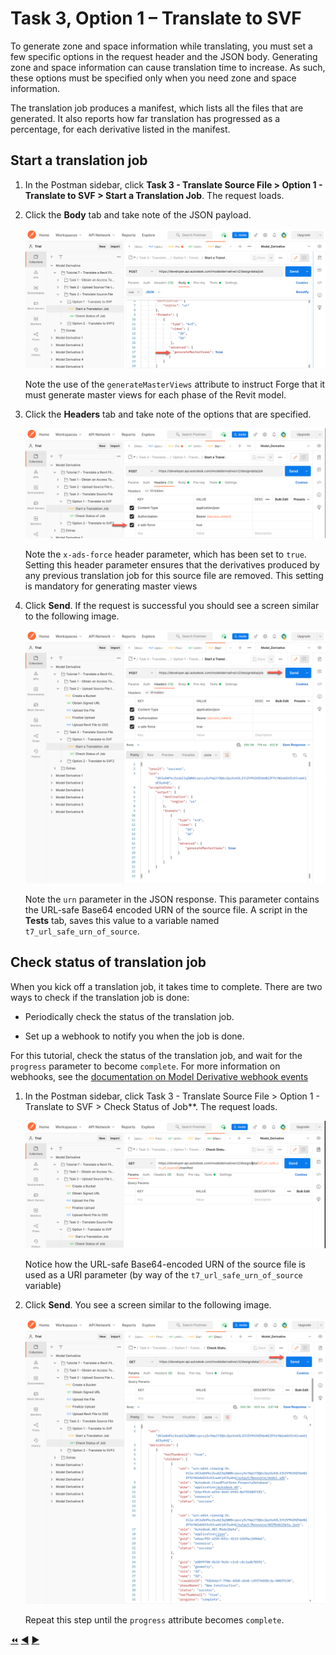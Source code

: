 # Task 3, Option 1 – Translate to SVF

To generate zone and space information while translating, you must set a few specific options in the request header and the JSON body. Generating zone and space information can cause translation time to increase. As such, these options must be specified only when you need zone and space information.

The translation job produces a manifest, which lists all the files that are generated. It also reports how far translation has progressed as a percentage, for each derivative listed in the manifest.


## Start a translation job

1. In the Postman sidebar, click **Task 3 - Translate Source File > Option 1 - Translate to SVF > Start a Translation Job**. The request loads.

2. Click the **Body** tab and take note of the JSON payload.

    ![Create Translation Job JSON Payload](../images/tutorial_07_task_3_start_a_translation_job_01.png "Create Translation Job JSON Payload")

    Note the use of the `generateMasterViews` attribute to instruct Forge that it must generate master views for each phase of the Revit model.

3. Click the **Headers** tab and take note of the options that are specified.

   ![Create translation job - Header tab](../images/tutorial_07_task_3_start_a_translation_job_02.png "Create translation job - Header tab")

   Note the `x-ads-force` header parameter, which has been set to `true`. Setting this header parameter ensures that the derivatives produced by any previous translation job for this source file are removed. This setting is mandatory for generating master views

3. Click **Send**. If the request is successful you should see a screen similar to the following image.

    ![Successful Submission of Translation Job](../images/tutorial_07_task_3_start_a_translation_job_03.png "Successful Submission of Translation Job")

    Note the `urn` parameter in the JSON response. This parameter contains the URL-safe Base64 encoded URN of the source file. A script in the **Tests** tab, saves this value to a variable named `t7_url_safe_urn_of_source`.

## Check status of translation job

When you kick off a translation job, it takes time to complete. There are two ways to check if the translation job is done:

- Periodically check the status of the translation job.

- Set up a webhook to notify you when the job is done.

For this tutorial, check the status of the translation job, and wait for the `progress` parameter to become `complete`. For more information on webhooks, see the [documentation on Model Derivative webhook events](https://forge.autodesk.com/en/docs/webhooks/v1/reference/events/model_derivative_events)

1. In the Postman sidebar, click Task 3 - Translate Source File > Option 1 - Translate to SVF > Check Status of Job**. The request loads.

   ![Check Status of Job](../images/tutorial_07_task_3_check_status_of_translation_job_01.png "Check Status of Job")

   Notice how the URL-safe Base64-encoded URN of the source file is used as a URI parameter (by way of the `t7_url_safe_urn_of_source` variable)

2. Click **Send**. You see a screen similar to the following image.

   ![Successful Job](../images/tutorial_07_task_3_check_status_of_translation_job_02.png "Successful Job")

   Repeat this step until the `progress` attribute becomes `complete`.

[:rewind:](../readme.md "readme.md") [:arrow_backward:](task-3.md "Previous task") [:arrow_forward:](task-4.md "Next task")

